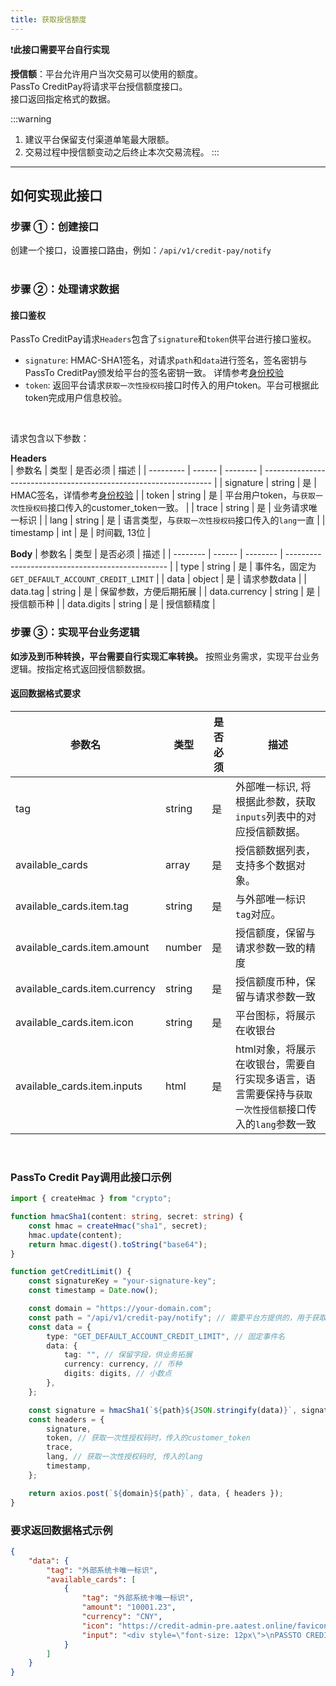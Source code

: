 ```yaml
---
title: 获取授信额度
---
```

❗**此接口需要平台自行实现**

**授信额**：平台允许用户当次交易可以使用的额度。   
PassTo CreditPay将请求平台授信额度接口。    
接口返回指定格式的数据。

:::warning
1. 建议平台保留支付渠道单笔最大限额。
2. 交易过程中授信额变动之后终止本次交易流程。
:::

***

## 如何实现此接口

### 步骤 ①：创建接口
创建一个接口，设置接口路由，例如：`/api/v1/credit-pay/notify`  
<br/>

### 步骤 ②：处理请求数据
#### 接口鉴权
PassTo CreditPay请求`Headers`包含了`signature`和`token`供平台进行接口鉴权。
- `signature`: HMAC-SHA1签名，对请求`path`和`data`进行签名，签名密钥与PassTo CreditPay颁发给平台的签名密钥一致。 详情参考[身份校验](../auth)
- `token`: 返回平台请求`获取一次性授权码`接口时传入的用户token。平台可根据此token完成用户信息校验。
<br/>

请求包含以下参数：  

**Headers**  
| 参数名    | 类型   | 是否必须 | 描述                                                              |
| --------- | ------ | -------- | ----------------------------------------------------------------- |
| signature | string | 是       | HMAC签名，详情参考[身份校验](../auth)                             |
| token     | string | 是       | 平台用户token，与`获取一次性授权码`接口传入的customer_token一致。 |
| trace     | string | 是       | 业务请求唯一标识                                                  |
| lang      | string | 是       | 语言类型，与`获取一次性授权码`接口传入的`lang`一直                |
| timestamp | int    | 是       | 时间戳, 13位                                                      |
<br/>

**Body**
| 参数名   | 类型   | 是否必须 | 描述                                             |
| -------- | ------ | -------- | ------------------------------------------------ |
| type     | string | 是       | 事件名，固定为`GET_DEFAULT_ACCOUNT_CREDIT_LIMIT` |
| data     | object | 是       | 请求参数data                                     |
| data.tag      | string | 是       | 保留参数，方便后期拓展                           |
| data.currency | string | 是       | 授信额币种                                       |
| data.digits   | string | 是       | 授信额精度                                       |
<br/>

### 步骤 ③：实现平台业务逻辑
**如涉及到币种转换，平台需要自行实现汇率转换。**
按照业务需求，实现平台业务逻辑。按指定格式返回授信额数据。


#### 返回数据格式要求
| 参数名          | 类型   | 是否必须 | 描述                                                                                                   |
| --------------- | ------ | -------- | ------------------------------------------------------------------------------------------------------ |
| tag             | string | 是       | 外部唯一标识, 将根据此参数，获取`inputs`列表中的对应授信额数据。                                       |
| available_cards | array  | 是       | 授信额数据列表，支持多个数据对象。                                                                     |
| available_cards.item.tag             | string | 是       | 与外部唯一标识`tag`对应。                                                                              |
| available_cards.item.amount          | number | 是       | 授信额度，保留与请求参数一致的精度                                                                     |
| available_cards.item.currency        | string | 是       | 授信额度币种，保留与请求参数一致                                                                       |
| available_cards.item.icon            | string | 是       | 平台图标，将展示在收银台                                                                               |
| available_cards.item.inputs          | html   | 是       | html对象，将展示在收银台，需要自行实现多语言，语言需要保持与`获取一次性授信额`接口传入的`lang`参数一致 |
<br/>



### PassTo Credit Pay调用此接口示例
```typescript
import { createHmac } from "crypto";

function hmacSha1(content: string, secret: string) {
    const hmac = createHmac("sha1", secret);
    hmac.update(content);
    return hmac.digest().toString("base64");
}

function getCreditLimit() {
    const signatureKey = "your-signature-key";
    const timestamp = Date.now();

    const domain = "https://your-domain.com";
    const path = "/api/v1/credit-pay/notify"; // 需要平台方提供的，用于获取授信额的接口。url可定义。
    const data = {
        type: "GET_DEFAULT_ACCOUNT_CREDIT_LIMIT", // 固定事件名
        data: {
            tag: "", // 保留字段，供业务拓展
            currency: currency, // 币种
            digits: digits, // 小数点
        },
    };

    const signature = hmacSha1(`${path}${JSON.stringify(data)}`, signatureKey);
    const headers = {
        signature,
        token, // 获取一次性授权码时，传入的customer_token
        trace,
        lang, // 获取一次性授权码时, 传入的lang
        timestamp,
    };

    return axios.post(`${domain}${path}`, data, { headers });
}

```

### 要求返回数据格式示例
```json
{
    "data": {
        "tag": "外部系统卡唯一标识",
        "available_cards": [
            {
                "tag": "外部系统卡唯一标识",
                "amount": "10001.23",
                "currency": "CNY",
                "icon": "https://credit-admin-pre.aatest.online/favicon.ico",
                "input": "<div style=\"font-size: 12px\">\nPASSTO CREDIT CARD（6268）可用额度 <b style=\"font-size: 14px\">28000.00</b>HKD\n</div>"
            }
        ]
    }
}

```
